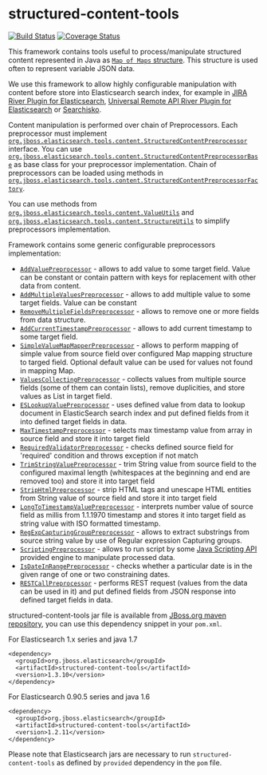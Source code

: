 structured-content-tools
========================

[![Build Status](https://travis-ci.org/searchisko/structured-content-tools.svg?branch=master)](https://travis-ci.org/searchisko/structured-content-tools)
[![Coverage Status](https://coveralls.io/repos/searchisko/structured-content-tools/badge.png?branch=master)](https://coveralls.io/r/searchisko/structured-content-tools)


This framework contains tools useful to process/manipulate structured content 
represented in Java as [`Map of Maps` structure](http://wiki.fasterxml.com/JacksonInFiveMinutes#A.22Raw.22_Data_Binding_Example). 
This structure is used often to represent variable JSON data. 

We use this framework to allow highly configurable manipulation with content before store 
into Elasticsearch search index, for example in [JIRA River Plugin for 
Elasticsearch](https://github.com/searchisko/elasticsearch-river-jira),
[Universal Remote API River Plugin for 
Elasticsearch](https://github.com/searchisko/elasticsearch-river-remote) 
or [Searchisko](https://github.com/searchisko/searchisko).

Content manipulation is performed over chain of Preprocessors. Each preprocessor 
must implement [`org.jboss.elasticsearch.tools.content.StructuredContentPreprocessor`](src/main/java/org/jboss/elasticsearch/tools/content/StructuredContentPreprocessor.java) 
interface.
You can use [`org.jboss.elasticsearch.tools.content.StructuredContentPreprocessorBase`](src/main/java/org/jboss/elasticsearch/tools/content/StructuredContentPreprocessorBase.java) 
as base class for your preprocessor implementation.
Chain of preprocessors can be loaded using methods in 
[`org.jboss.elasticsearch.tools.content.StructuredContentPreprocessorFactory`](src/main/java/org/jboss/elasticsearch/tools/content/StructuredContentPreprocessorFactory.java).

You can use methods from 
[`org.jboss.elasticsearch.tools.content.ValueUtils`](src/main/java/org/jboss/elasticsearch/tools/content/ValueUtils.java) 
and [`org.jboss.elasticsearch.tools.content.StructureUtils`](src/main/java/org/jboss/elasticsearch/tools/content/StructureUtils.java) to simplify preprocessors implementation.

Framework contains some generic configurable preprocessors implementation:

* [`AddValuePreprocessor`](src/main/java/org/jboss/elasticsearch/tools/content/AddValuePreprocessor.java) - 
  allows to add value to some target field. Value can be constant or contain 
  pattern with keys for replacement with other data from content.
* [`AddMultipleValuesPreprocessor`](src/main/java/org/jboss/elasticsearch/tools/content/AddMultipleValuesPreprocessor.java) - 
  allows to add multiple value to some target fields. Value can be constant 
* [`RemoveMultipleFieldsPreprocessor`](src/main/java/org/jboss/elasticsearch/tools/content/RemoveMultipleFieldsPreprocessor.java) - 
  allows to remove one or more fields from data structure.
* [`AddCurrentTimestampPreprocessor`](src/main/java/org/jboss/elasticsearch/tools/content/AddCurrentTimestampPreprocessor.java) - 
  allows to add current timestamp to some target field.
* [`SimpleValueMapMapperPreprocessor`](src/main/java/org/jboss/elasticsearch/tools/content/SimpleValueMapMapperPreprocessor.java) - 
  allows to perform mapping of simple value from source field over configured 
  Map mapping structure to targed field. Optional default value can be used 
  for values not found in mapping Map.
* [`ValuesCollectingPreprocessor`](src/main/java/org/jboss/elasticsearch/tools/content/ValuesCollectingPreprocessor.java) - 
  collects values from multiple source fields (some of them can contain lists), 
  remove duplicities, and store values as List in target field.
* [`ESLookupValuePreprocessor`](src/main/java/org/jboss/elasticsearch/tools/content/ESLookupValuePreprocessor.java) - 
  uses defined value from data to lookup document in ElasticSearch search index and 
  put defined fields from it into defined target fields in data.
* [`MaxTimestampPreprocessor`](src/main/java/org/jboss/elasticsearch/tools/content/MaxTimestampPreprocessor.java) - 
  selects max timestamp value from array in source field and store it into target field
* [`RequiredValidatorPreprocessor`](src/main/java/org/jboss/elasticsearch/tools/content/RequiredValidatorPreprocessor.java) - 
  checks defined source field for 'required' condition and throws exception if not match
* [`TrimStringValuePreprocessor`](src/main/java/org/jboss/elasticsearch/tools/content/TrimStringValuePreprocessor.java) - 
  trim String value from source field to the configured maximal length (whitespaces at the beginning and end are removed too) and store it into target field
* [`StripHtmlPreprocessor`](src/main/java/org/jboss/elasticsearch/tools/content/StripHtmlPreprocessor.java) - 
  strip HTML tags and unescape HTML entities from String value of source field and store it into target field
* [`LongToTimestampValuePreprocessor`](src/main/java/org/jboss/elasticsearch/tools/content/LongToTimestampValuePreprocessor.java) - interprets 
  number value of source field as millis from 1.1.1970 timestamp and stores it into target field as string value with ISO formatted timestamp.
* [`RegExpCapturingGroupPreprocessor`](src/main/java/org/jboss/elasticsearch/tools/content/RegExpCapturingGroupPreprocessor.java) - allows to 
  extract substrings from source string value by use of Regular expression Capturing groups.  
* [`ScriptingPreprocessor`](src/main/java/org/jboss/elasticsearch/tools/content/ScriptingPreprocessor.java) - allows to 
  run script by some <a href="http://docs.oracle.com/javase/6/docs/technotes/guides/scripting/">Java Scripting API</a> 
  provided engine to manipulate processed data.  
* [`IsDateInRangePreprocessor`](src/main/java/org/jboss/elasticsearch/tools/content/IsDateInRangePreprocessor.java) - checks whether a particular date is
  in the given range of one or two constraining dates.  
* [`RESTCallPreprocessor`](src/main/java/org/jboss/elasticsearch/tools/content/RESTCallPreprocessor.java) - 
  performs REST request (values from the data can be used in it) and put defined fields from JSON response into defined target fields in data.


structured-content-tools jar file is available from [JBoss.org maven repository](https://community.jboss.org/docs/DOC-15169), you can use this dependency snippet in your `pom.xml`.

For Elasticsearch 1.x series and java 1.7

	<dependency>
	  <groupId>org.jboss.elasticsearch</groupId>
	  <artifactId>structured-content-tools</artifactId>
	  <version>1.3.10</version>
	</dependency>

For Elasticsearch 0.90.5 series and java 1.6

	<dependency>
	  <groupId>org.jboss.elasticsearch</groupId>
	  <artifactId>structured-content-tools</artifactId>
	  <version>1.2.11</version>
	</dependency>

Please note that Elasticsearch jars are necessary to run `structured-content-tools` as defined by `provided` dependency in the `pom` file. 	
